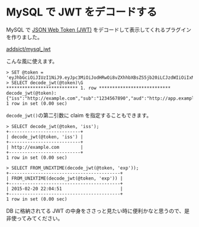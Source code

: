 MySQL で JWT をデコードする
===

MySQL で [JSON Web Token (JWT)](http://jwt.io/) をデコードして表示してくれるプラグインを作りました。

[addsict/mysql_jwt](https://github.com/addsict/mysql_jwt)

こんな風に使えます。

```
> SET @token = 'eyJhbGciOiJIUzI1NiJ9.eyJpc3MiOiJodHRwOi8vZXhhbXBsZS5jb20iLCJzdWIiOiIxMjM0NTY3ODkwIiwiYXVkIjoiaHR0cDovL2FwcC5leGFtcGxlLmNvbSIsImV4cCI6MTQyNDQzNzQ5MSwiaWF0IjoxNDI0NDM2NTkxLCJqdGkiOiIxMjM0NTY3ODkwIn0.V0SEo1Y1kurWp2bSYU9gEQ2K9nweII_RNIlYEBRHdWY';
> SELECT decode_jwt(@token)\G
*************************** 1. row ***************************
decode_jwt(@token): {"iss":"http://example.com","sub":"1234567890","aud":"http://app.example.com","exp":1424437491,"iat":1424436591,"jti":"1234567890"}
1 row in set (0.00 sec)
```

`decode_jwt()`の第二引数に claim を指定することもできます。

```
> SELECT decode_jwt(@token, 'iss');
+---------------------------+
| decode_jwt(@token, 'iss') |
+---------------------------+
| http://example.com        |
+---------------------------+
1 row in set (0.00 sec)

> SELECT FROM_UNIXTIME(decode_jwt(@token, 'exp'));
+------------------------------------------+
| FROM_UNIXTIME(decode_jwt(@token, 'exp')) |
+------------------------------------------+
| 2015-02-20 22:04:51                      |
+------------------------------------------+
1 row in set (0.00 sec)
```

DB に格納されてる JWT の中身をささっと見たい時に便利かなと思うので、是非使ってみてください。
